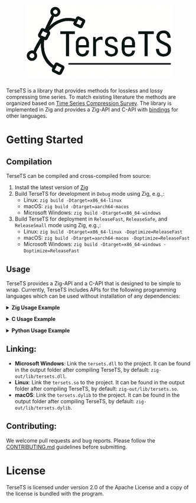 <h1 align="center">
  <img src="docs/tersets.png" alt="TerseTS", width="400">
</h1>

TerseTS is a library that provides methods for lossless and lossy compressing time series. To match existing literature the methods are organized based on [Time Series Compression Survey](https://dl.acm.org/doi/10.1145/3560814). The library is implemented in Zig and provides a Zig-API and C-API with [bindings](#usage) for other languages.

# Getting Started
## Compilation
TerseTS can be compiled and cross-compiled from source:
1. Install the latest version of [Zig](https://ziglang.org/)
2. Build TerseTS for development in `Debug` mode using Zig, e.g.,:
   - Linux: `zig build -Dtarget=x86_64-linux`
   - macOS: `zig build -Dtarget=aarch64-macos`
   - Microsoft Windows: `zig build -Dtarget=x86_64-windows`
3. Build TerseTS for deployment in `ReleaseFast`, `ReleaseSafe`, and `ReleaseSmall` mode using Zig, e.g.,:
   - Linux: `zig build -Dtarget=x86_64-linux -Doptimize=ReleaseFast`
   - macOS: `zig build -Dtarget=aarch64-macos -Doptimize=ReleaseFast`
   - Microsoft Windows: `zig build -Dtarget=x86_64-windows -Doptimize=ReleaseFast`

## Usage
TerseTS provides a Zig-API and a C-API that is designed to be simple to wrap. Currently, TerseTS includes APIs for the following programming languages which can be used without installation of any dependencies:
<a id="zig-usage-example"></a>
<details>
<summary><strong>Zig Usage Example</strong></summary>

```c
const std = @import("std");
const tersets = @import("path/to/tersets.zig");
const gpa = std.heap.GeneralPurposeAllocator(.{}){};
const allocator = gpa.allocator();

pub fn main() void {
   var uncompressed_values = [_]f64{1.0, 2.0, 3.0, 4.0, 5.0};
   std.debug.print("Uncompressed data length: {any}\n", .{uncompressed_values.len});

   // Configuration for compression.
   // The supported compression methods are specified in tersets.zig.
   const method = tersets.Method.SwingFilter;
   const error_bound: f32 = 0.1;

   // Compress the data.
   var compressed_values = try tersets.compress(uncompressed_values, allocator, method, error_bound);
   // The compressed values point to dynamically allocated data that should be deallocated.
   defer compressed_values.deinit();

   std.debug.print("Compression successful. Compressed data length: {any}\n", .{compressed_values.items.len});

   // Decompress the data.
   var decompressed_values = try tersets.decompress(compressed_values, allocator);
   // The decompressed values point to dynamically allocated data that should be deallocated.
   defer decompressed_values.deinit();

   std.debug.print("Decompression successful. Decompressed data length {any}\n", .{decompressed_values.items.len});
}
```

TerseTS provides `./src/tersets.zig` as the single access point and two main functions `compress()` and `decompress()`.

- **`compress()` Function:**
   - **Parameters:**
      - `uncompressed_values`: The array of values to compress.
      - `allocator`: Used to allocate memory for the returned `compressed_values` and other intermediate structures needed for compression.
      - `method`: Compression method identifier as specified in `tersets.Method`, e.g., `tersets.Method.SwingFilter`. The supported compression methods are specified in `src/tersets.zig`.
      - `error_bound`: An error bound of type `f32`.
   - **Returns:** A dynamically allocated `compressed_values: ArrayList`, which must be deallocated with `deinit()`.
- **`decompress()` Function:**
   - **Parameters:**
      - `compressed_values`: The compressed data to decompress.
      - `allocator`: Used to allocate memory for the returned `decompressed_values`.
   - **Returns:** A dynamically allocated `decompressed_values: ArrayList`, which must be deallocated with `deinit()`.
</details>

<a id="c-usage-example"></a>
<details>
<summary><strong>C Usage Example</strong></summary>

```c
#include "tersets.h"
#include <stdio.h>

int main() {
   double uncompressed_values[] = {1.0, 2.0, 3.0, 4.0, 5.0};
   struct UncompressedValues uncompressed_values = {data, 5};

   printf("Uncompressed data length: %lu\n", uncompressed_values.len);

   // Configuration for compression.
   // The supported compression methods are specified in tersets.zig.
   // Method 2 is SwingFilter and 0.1 error bound.
   struct Configuration config = {2, 0.1};

   // Prepare for compressed data.
   // The compressed values point to dynamically allocated data that should be deallocated.
   struct CompressedValues compressed_values;

   // Compress the data.
   int32_t result = compress(uncompressed_values, &compressed_values, config);
   if (result != 0) {
      printf("Compression failed with error code %d\n", result);
      return -1;
   }

   printf("Compression successful. Decompressed data length: %lu\n", compressed_values.len);

   // Prepare for decompressed data.
   // The decompressed values point to dynamically allocated data that should be deallocated.
   struct UncompressedValues decompressed_values;

   // Decompress the data.
   int32_t result = decompress(compressed_values, &decompressed_values);
   if (result != 0) {
      printf("Decompression failed with error code %d\n", result);
      return -1;
   }

   printf("Decompression successful. Decompressed data length: %lu\n", decompressed_values.len);

   // Free the compressed and decompressed values.
   free(decompressed_values.data);
   free(compressed_values.data);
   return 0;
}
```

TerseTS provides `./bindings/c/tersets.h` as API for C which should be included in the source code, i.e., `#include "tersets.h"`. The TerseTS library must also be [linked](#linking) to the project.

- **`compress()` Function:**
   - **Parameters:**
      - `uncompressed_values`: The array of values to compress.
      - `compressed_values`: A pointer to a structure where the compressed values will be stored. The data is dynamically allocated.
      - `config`: The configuration structure specifying the compression method and error bound. The supported compression methods are specified in `src/tersets.zig`.
   - **Returns:** An integer indicating success `(0)` or an error code.
- **`decompress()` Function:**
   - **Parameters:**
      - `compressed_values`: The compressed data to decompress.
      - `decompressed_values`: A pointer to a structure where the decompressed values will be stored. The data is dynamically allocated.
   - **Returns:** An integer indicating success `(0)` or an error code.

Remember to free dynamically allocated memory appropriately to avoid memory leaks.
</details>

<a id="python-usage-example"></a>
<details>
<summary><strong>Python Usage Example</strong></summary>

```python
import random
import sys
from tersets import compress, decompress, Method

uncompressed_values = [1.0, 2.0, 3.0, 4.0, 5.0]

# Configuration for compression.
# The supported compression methods are specified in tersets.zig.
method = Method.SwingFilter
error_bound = 0.1

print("Uncompressed data length: ", len(uncompressed_values))

# The supported compression methods are specified in tersets.zig.
# The Python-API provides a `Method` enum to access the available methods.
# Compress the data.
compressed_values = compress(uncompressed_values, method, error_bound)

print("Compression successful. Compressed data length: ", len(compressed_values))

# Decompress the data.
decompressed_values = decompress(compressed_values)

print("Decompression successful. Decompressed data length: ", len(decompressed_values))
```

TerseTS provides `./bindings/python/tersets/__init__.py` as binding for Python which can be imported directly into a Python program with `import tersets`. The binding automatically loads the native library but assumes it is not moved.

- **`compress()` Function:**
   - **Parameters:**
      - `uncompressed_values`: The array of values to compress.
      - `method`: The Python binding provides the `Method` enum to provide direct access to the available methods supported by `TerseTS`. The supported compression methods are specified in `src/tersets.zig`.
      - `error_bound`: The error bound.
   - **Returns:** A list of compressed values.
- **`decompress()` Function:**
   - **Parameters:**
      - `compressed_values`: The compressed data to decompress.
   - **Returns:** A list of decompressed values.
</details>

## Linking:
- **Microsoft Windows**: Link the `tersets.dll` to the project. It can be found in the output folder after compiling TerseTS, by default: `zig-out/lib/tersets.dll`.
- **Linux**: Link the `tersets.so` to the project. It can be found in the output folder after compiling TerseTS, by default: `zig-out/lib/tersets.so`.
- **macOS**: Link the `tersets.dylib` to the project. It can be found in the output folder after compiling TerseTS, by default: `zig-out/lib/tersets.dylib`.

## Contributing:

We welcome pull requests and bug reports. Please follow the [CONTRIBUTING.md](.github/CONTRIBUTING.md) guidelines before submitting.

# License
TerseTS is licensed under version 2.0 of the Apache License and a copy of the license is bundled with the program.
